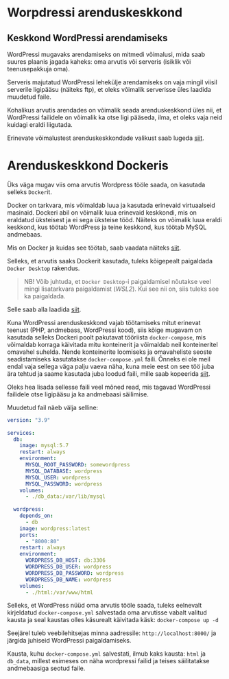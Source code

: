 # Worpdressi arenduskeskkond

## Keskkond WordPressi arendamiseks
WordPressi mugavaks arendamiseks on mitmedi võimalusi, mida saab suures plaanis jagada kaheks: oma arvutis või serveris (isiklik või teenusepakkuja oma).

Serveris majutatud WordPressi lehekülje arendamiseks on vaja mingil viisil serverile ligipääsu (näiteks ftp), et oleks võimalik serverisse üles laadida muudetud faile.

Kohalikus arvutis arendades on võimalik seada arenduskeskkond üles nii, et WordPressi failidele on võimalik ka otse ligi pääseda, ilma, et oleks vaja neid kuidagi eraldi liigutada.

Erinevate võimalustest arenduskeskkondade valikust saab lugeda [siit](https://make.wordpress.org/core/handbook/tutorials/installing-a-local-server/).

# Arenduskeskkond Dockeris
Üks väga mugav viis oma arvutis Wordpress tööle saada, on kasutada selleks `Docker`it.

Docker on tarkvara, mis võimaldab luua ja kasutada erinevaid virtuaalseid masinaid. Dockeri abil on võimalik luua erinevaid keskkondi, mis on eraldatud üksteisest ja ei sega üksteise tööd. Näiteks on võimalik luua eraldi keskkond, kus töötab WordPress ja teine keskkond, kus töötab MySQL andmebaas.

Mis on Docker ja kuidas see töötab, saab vaadata näiteks [siit](https://youtu.be/aLipr7tTuA4).

Selleks, et arvutis saaks Dockerit kasutada, tuleks kõigepealt paigaldada `Docker Desktop` rakendus.

> NB! Võib juhtuda, et `Docker Desktop`-i paigaldamisel nõutakse veel mingi lisatarkvara paigaldamist (*WSL2*). Kui see nii on, siis tuleks see ka paigaldada.

Selle saab alla laadida [siit](https://docs.docker.com/desktop/).

Kuna WordPressi arenduskeskkond vajab töötamiseks mitut erinevat teenust (PHP, andmebass, WordPressi kood), siis kõige mugavam on kasutada selleks Dockeri poolt pakutavat tööriista `docker-compose`, mis võimaldab korraga käivitada mitu konteinerit ja võimaldab neil konteineritel omavahel suhelda. Nende konteinerite loomiseks ja omavaheliste seoste seadistamiseks kasutatakse `docker-compose.yml` faili. Õnneks ei ole meil endal vaja sellega väga palju vaeva näha, kuna meie eest on see töö juba ära tehtud ja saame kasutada juba loodud faili, mille saab kopeerida [siit](https://docs.docker.com/samples/wordpress/).

Oleks hea lisada sellesse faili veel mõned read, mis tagavad WordPressi failidele otse ligipääsu ja ka andmebaasi säilimise.

Muudetud fail näeb välja selline:

```yml
version: "3.9"
    
services:
  db:
    image: mysql:5.7
    restart: always
    environment:
      MYSQL_ROOT_PASSWORD: somewordpress
      MYSQL_DATABASE: wordpress
      MYSQL_USER: wordpress
      MYSQL_PASSWORD: wordpress
    volumes:
      - ./db_data:/var/lib/mysql
    
  wordpress:
    depends_on:
      - db
    image: wordpress:latest
    ports:
      - "8000:80"
    restart: always
    environment:
      WORDPRESS_DB_HOST: db:3306
      WORDPRESS_DB_USER: wordpress
      WORDPRESS_DB_PASSWORD: wordpress
      WORDPRESS_DB_NAME: wordpress
    volumes:
      - ./html:/var/www/html
```

Selleks, et WordPress nüüd oma arvutis tööle saada, tuleks eelnevalt kirjeldatud `docker-compose.yml` salvestada oma arvutisse vabalt valitud kausta ja seal kaustas olles käsurealt käivitada käsk: `docker-compose up -d`

Seejärel tuleb veebilehitsejas minna aadressile: `http://localhost:8000/` ja järgida juhiseid WordPressi paigaldamiseks.

Kausta, kuhu `docker-compose.yml` salvestati, ilmub kaks kausta: `html` ja `db_data`, millest esimeses on näha wordpressi failid ja teises säilitatakse andmebaasiga seotud faile.

